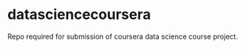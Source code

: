 datasciencecoursera
===================

Repo required for submission of coursera data science course project.
